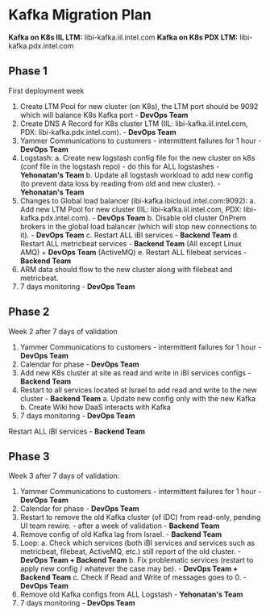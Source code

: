 # Kafka Migration Plan

**Kafka on K8s IIL LTM:** libi-kafka.iil.intel.com
**Kafka on K8s PDX LTM:** libi-kafka.pdx.intel.com

## **Phase 1**
First deployment week

1. Create LTM Pool for new cluster (on K8s), the LTM port should be 9092 which will balance K8s Kafka port - **DevOps Team**
2. Create DNS A Record for K8s cluster LTM (IIL: libi-kafka.iil.intel.com, PDX: libi-kafka.pdx.intel.com). - **DevOps Team**
3. Yammer Communications to customers  - intermittent failures for 1 hour  - **DevOps Team**
4. Logstash:
    a. Create new logstash config file for the new cluster on k8s (conf file in the logstash repo) - do this for ALL logstashes - **Yehonatan's Team**
    b. Update all logstash workload to add new config (to prevent data loss by reading from old and new cluster). - **Yehonatan's Team**
5. Changes to Global load balancer (ibi-kafka.ibicloud.intel.com:9092):
    a. Add new LTM Pool for new cluster (IIL: libi-kafka.iil.intel.com, PDX: libi-kafka.pdx.intel.com). - **DevOps Team**
    b. Disable old cluster OnPrem brokers in the global load balancer (which will stop new connections to it). - **DevOps Team**
    c. Restart ALL iBI services - **Backend Team**
    d. Restart ALL metricbeat services - **Backend Team** (All except Linux AMQ) + **DevOps Team** (ActiveMQ)
    e. Restart ALL filebeat services - **Backend Team**
6. ARM data should flow to the new cluster along with filebeat and metricbeat.
7. 7 days monitoring  - **DevOps Team**

## **Phase 2**
Week 2 after 7 days of validation

1. Yammer Communications to customers  - intermittent failures for 1 hour  - **DevOps Team**
2. Calendar for phase - **DevOps Team**
3.  Add new K8s cluster at site as read and write in iBI services configs - **Backend Team**
4.  Restart to all services located at Israel to add read and write to the new cluster - **Backend Team**
    a. Update new config only with the new Kafka
    b. Create Wiki how DaaS interacts with Kafka
5.  7 days monitoring  - **DevOps Team**

Restart ALL iBI services - **Backend Team**

## **Phase 3**
Week 3 after 7 days of validation:

1. Yammer Communications to customers  - intermittent failures for 1 hour  - **DevOps Team**
2.  Calendar for phase - **DevOps Team**
3.  Restart to remove the old Kafka cluster (of IDC) from read-only, pending UI team rewire. - after a week of validation - **Backend Team**
4.  Remove config of old Kafka lag from Israel. - **Backend Team**
5.  Loop:
    a. Check which services (both iBI services and services such as metricbeat, filebeat, ActiveMQ, etc.) still report of the old cluster.  - **DevOps Team + Backend Team**
    b. Fix problematic services (restart to apply new config / whatever the case may be).  - **DevOps Team + Backend Team**
    c. Check if Read and Write of messages goes to 0.  - **DevOps Team**
6.  Remove old Kafka configs from ALL Logstash - **Yehonatan's Team**
7.  7 days monitoring  - **DevOps Team**